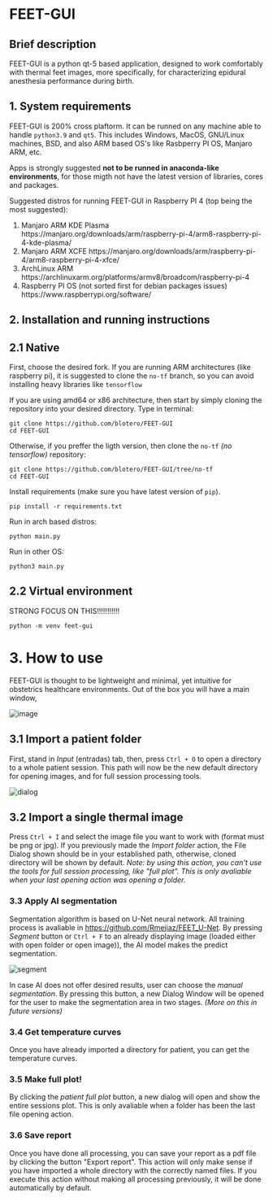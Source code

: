 # FEET-GUI

## Brief description

FEET-GUI is a python qt-5 based application, designed to work comfortably with thermal feet images, more specifically, for characterizing epidural anesthesia performance during birth.


## 1. System requirements
FEET-GUI is 200% cross plaftorm. It can be runned on any machine able to handle ```python3.9``` and ```qt5```. This includes Windows, MacOS,  GNU/Linux machines, BSD, and also ARM based OS's like Rasbperry PI OS, Manjaro ARM, etc.

Apps is strongly suggested **not to be runned in anaconda-like environments**, for those migth not have the latest version of libraries, cores and packages.

Suggested distros for running FEET-GUI in Raspberry PI 4 (top being the most suggested):

<ol>
  <li>Manjaro ARM KDE Plasma https://manjaro.org/downloads/arm/raspberry-pi-4/arm8-raspberry-pi-4-kde-plasma/</li>
  <li>Manjaro ARM XCFE https://manjaro.org/downloads/arm/raspberry-pi-4/arm8-raspberry-pi-4-xfce/</li>
  <li>ArchLinux ARM https://archlinuxarm.org/platforms/armv8/broadcom/raspberry-pi-4</li>
  <li> Raspberry PI OS (not sorted first for debian packages issues) https://www.raspberrypi.org/software/</li>
</ol>


## 2. Installation and running instructions

## 2.1 Native

First, choose the desired fork. If you are running ARM architectures (like raspberry pi), it is suggested to clone the ```no-tf``` branch, so you can avoid installing heavy libraries like ```tensorflow``` 


If you are using amd64 or x86 architecture, then start by simply cloning the repository into your desired directory. Type in terminal:

```
git clone https://github.com/blotero/FEET-GUI
cd FEET-GUI
```
Otherwise, if you preffer the ligth version, then clone the ```no-tf``` *(no tensorflow)* repository:

```
git clone https://github.com/blotero/FEET-GUI/tree/no-tf
cd FEET-GUI
```
Install requirements (make sure you have latest version of ```pip```).

```
pip install -r requirements.txt
```
Run in arch based distros:
```
python main.py
```
Run in other OS:
```
python3 main.py
```

## 2.2 Virtual environment

STRONG FOCUS ON THIS!!!!!!!!!!!
```
python -m venv feet-gui
```

# 3. How to use

FEET-GUI is thought to be lightweight and minimal, yet intuitive for obstetrics healthcare environments.
Out of the box you will have a main window, 

![image](https://user-images.githubusercontent.com/43280129/121790986-b1a21380-cbaa-11eb-8cba-317c951ff241.png)


## 3.1 Import a patient folder
First, stand in *Input* (entradas) tab, then, press ```Ctrl + O``` to open a directory to a whole patient session. This path will now be the new default directory for opening images, and for full session processing tools.


![dialog](https://user-images.githubusercontent.com/43280129/121792260-321b4100-cbb8-11eb-8ee5-b319fa4ae136.gif)




## 3.2 Import a single thermal image
Press ```Ctrl + I``` and select the image file you want to work with (format must be png or jpg). If you previously made the *Import folder* action, the File Dialog shown should be in your established path, otherwise, cloned directory will be shown by default.
*Note: by using this action, you can't use the tools for full session processing, like "full plot". This is only avaliable when your last opening action was opening a folder.*


### 3.3 Apply AI segmentation
Segmentation algorithm is based on U-Net neural network. All training process is avaliable in https://github.com/Rmejiaz/FEET_U-Net. 
By pressing *Segment* button or ```Ctrl + F``` to an already displaying image (loaded either with open folder or open image)), the AI model makes the predict segmentation.

![segment](https://user-images.githubusercontent.com/43280129/121792635-385fec00-cbbd-11eb-87f4-840644c1e1b6.gif)



In case AI does not offer desired results, user can choose the *manual segmentation*. By pressing this button, a new Dialog Window will be opened for the user to make the segmentation area in two stages. *(More on this in future versions)*


### 3.4 Get temperature curves

Once you have already imported a directory for patient, you can get the temperature curves.



### 3.5 Make full plot!
By clicking the *patient full plot* button, a new dialog will open and show the entire sessions plot. This is only avaliable when a folder has been the last file opening action.



### 3.6 Save report

Once you have done all processing, you can save your report as a pdf file by clicking the button "Export report". This action will only make sense if you have imported  a whole directory with the correctly named files. If you execute this action without making all processing previously, it will be done automatically by default.





